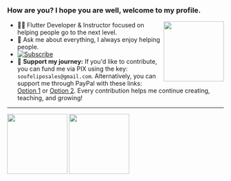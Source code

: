 <h3>How are you? I hope you are well, welcome to my profile.</h3>

<img height="140em" align="right" src="https://user-images.githubusercontent.com/59374587/153518639-7a26f075-9621-4c47-bae8-e46c957d09a7.png"/>

<p>

- 👨‍💻 Flutter Developer & Instructor focused on helping people go to the next level.
- 💬 Ask me about everything, I always enjoy helping people.
- [![Subscribe](https://img.shields.io/badge/YouTube-Subscribe-red?logo=youtube&style=for-the-badge)](https://www.youtube.com/@felipecastrosales?sub_confirmation=1)
- 💸 **Support my journey:** If you'd like to contribute, you can fund me via PIX using the key: `soufeliposales@gmail.com`. Alternatively, you can support me through PayPal with these links: [Option 1](https://www.paypal.com/invoice/p/#8L48F2WAWBMV7CT6) or [Option 2](https://www.paypal.com/invoice/p/#8YGH72E4VPURHUA5). Every contribution helps me continue creating, teaching, and growing!


</p>

 ---
 
   <div style="text-align: left;">
 
  <img height="140em" src="https://github-readme-stats.vercel.app/api?username=felipecastrosales&show_icons=true&theme=dark"/>
  <img height="140em" src="https://github-readme-streak-stats.herokuapp.com/?user=felipecastrosales&show_icons=true&locale=en&layout=compact&theme=dark&line_height=1"/>

   </div>
